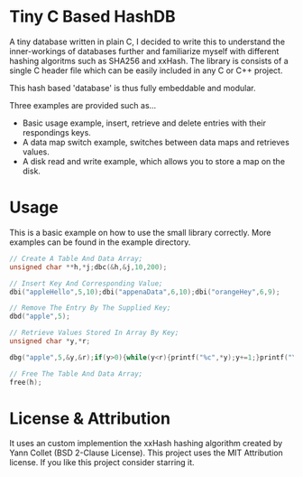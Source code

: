 # Tiny C Based HashDB
A tiny database written in plain C, I decided to write this to understand the inner-workings of databases further and familiarize myself with different hashing algoritms such as SHA256 and xxHash.
The library is consists of a single C header file which can be easily included in any C or C++ project.

This hash based 'database' is thus fully embeddable and modular.

Three examples are provided such as...
* Basic usage example, insert, retrieve and delete entries with their respondings keys.
* A data map switch example, switches between data maps and retrieves values.
* A disk read and write example, which allows you to store a map on the disk.

# Usage
This is a basic example on how to use the small library correctly. More examples can be found in the example directory.

```c
// Create A Table And Data Array;
unsigned char **h,*j;dbc(&h,&j,10,200);

// Insert Key And Corresponding Value;
dbi("appleHello",5,10);dbi("appenaData",6,10);dbi("orangeHey",6,9);

// Remove The Entry By The Supplied Key;
dbd("apple",5);

// Retrieve Values Stored In Array By Key;
unsigned char *y,*r;

dbg("apple",5,&y,&r);if(y>0){while(y<r){printf("%c",*y);y+=1;}printf("\n");}else{printf("Not Found!\n");}

// Free The Table And Data Array;
free(h);
```

# License & Attribution
It uses an custom implemention the xxHash hashing algorithm created by Yann Collet (BSD 2-Clause License).
This project uses the MIT Attribution license. If you like this project consider starring it.
